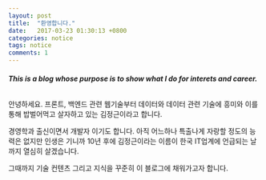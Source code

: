 ```yaml
---
layout: post
title:  "환영합니다."
date:   2017-03-23 01:30:13 +0800
categories: notice
tags: notice
comments: 1
---
```

###### **This is a blog whose purpose is to show what I do for interets and career.**


안녕하세요. 프론트, 백엔드 관련 웹기술부터 데이터와 데이터 관련 기술에 흥미와 이를 통해 밥벌어먹고 살자하고 있는 김정근이라고 합니다. 

경영학과 출신이면서 개발자 이기도 합니다. 아직 어느하나 특출나게 자랑할 정도의 능력은 없지만 인생은 기니까 10년 후에 김정근이라는 이름이 한국 IT업계에 언급되는 날까지 열심히 살겠습니다. 

그때까지 기술 컨텐츠 그리고 지식을 꾸준히 이 블로그에 채워가고자 합니다.

